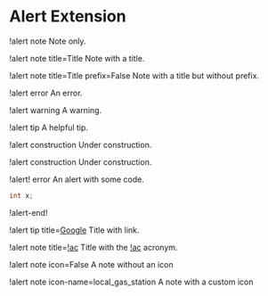 # Alert Extension

!alert note
Note only.

!alert note title=Title
Note with a title.

!alert note title=Title prefix=False
Note with a title but without prefix.

!alert error
An error.

!alert warning
A warning.

!alert tip
A helpful tip.

!alert construction
Under construction.

!alert construction
Under construction.

!alert! error
An alert with some code.

```c++
int x;
```
!alert-end!


!alert tip title=[Google](https://google.com)
Title with link.

!alert note title=[!ac](INL)
Title with the [!ac](INL) acronym.

!alert note icon=False
A note without an icon

!alert note icon-name=local_gas_station
A note with a custom icon
